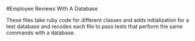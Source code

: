 #Employee Reviews With A Database

These files take ruby code for different classes and adds initialization for a test database and recodes each file to pass tests that perform the same commands with a database.
